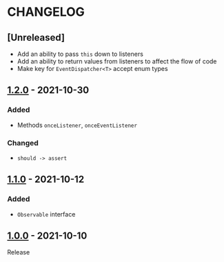 # CHANGELOG

## [Unreleased]
- Add an ability to pass `this` down to listeners
- Add an ability to return values from listeners to affect the flow of code
- Make key for `EventDispatcher<T>` accept enum types

## [1.2.0](../../compare/1.1.0..1.2.0) - 2021-10-30
### Added
- Methods `onceListener`, `onceEventListener`

### Changed
- `should -> assert`

## [1.1.0](../../compare/1.0.0..1.1.0) - 2021-10-12
### Added
- `Observable` interface

## [1.0.0](../../tree/1.0.0) - 2021-10-10
Release
